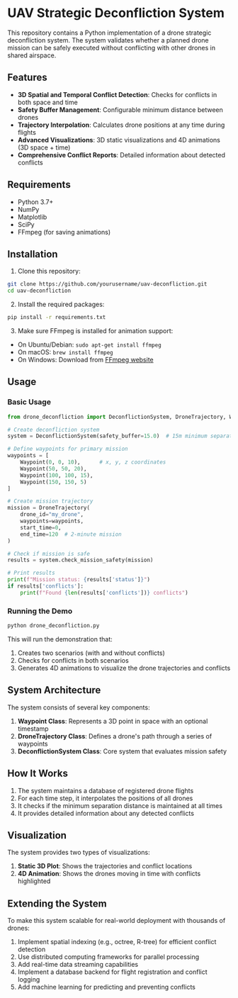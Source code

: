 # UAV Strategic Deconfliction System

This repository contains a Python implementation of a drone strategic deconfliction system. The system validates whether a planned drone mission can be safely executed without conflicting with other drones in shared airspace.

## Features

- **3D Spatial and Temporal Conflict Detection**: Checks for conflicts in both space and time
- **Safety Buffer Management**: Configurable minimum distance between drones
- **Trajectory Interpolation**: Calculates drone positions at any time during flights
- **Advanced Visualizations**: 3D static visualizations and 4D animations (3D space + time)
- **Comprehensive Conflict Reports**: Detailed information about detected conflicts

## Requirements

- Python 3.7+
- NumPy
- Matplotlib
- SciPy
- FFmpeg (for saving animations)

## Installation

1. Clone this repository:
```bash
git clone https://github.com/yourusername/uav-deconfliction.git
cd uav-deconfliction
```

2. Install the required packages:
```bash
pip install -r requirements.txt
```

3. Make sure FFmpeg is installed for animation support:
- On Ubuntu/Debian: `sudo apt-get install ffmpeg`
- On macOS: `brew install ffmpeg`
- On Windows: Download from [FFmpeg website](https://ffmpeg.org/download.html)

## Usage

### Basic Usage

```python
from drone_deconfliction import DeconflictionSystem, DroneTrajectory, Waypoint

# Create deconfliction system
system = DeconflictionSystem(safety_buffer=15.0)  # 15m minimum separation

# Define waypoints for primary mission
waypoints = [
    Waypoint(0, 0, 10),      # x, y, z coordinates
    Waypoint(50, 50, 20),
    Waypoint(100, 100, 15),
    Waypoint(150, 150, 5)
]

# Create mission trajectory
mission = DroneTrajectory(
    drone_id="my_drone",
    waypoints=waypoints,
    start_time=0,
    end_time=120  # 2-minute mission
)

# Check if mission is safe
results = system.check_mission_safety(mission)

# Print results
print(f"Mission status: {results['status']}")
if results['conflicts']:
    print(f"Found {len(results['conflicts'])} conflicts")
```

### Running the Demo

```bash
python drone_deconfliction.py
```

This will run the demonstration that:
1. Creates two scenarios (with and without conflicts)
2. Checks for conflicts in both scenarios
3. Generates 4D animations to visualize the drone trajectories and conflicts

## System Architecture

The system consists of several key components:

1. **Waypoint Class**: Represents a 3D point in space with an optional timestamp
2. **DroneTrajectory Class**: Defines a drone's path through a series of waypoints
3. **DeconflictionSystem Class**: Core system that evaluates mission safety

## How It Works

1. The system maintains a database of registered drone flights
2. For each time step, it interpolates the positions of all drones
3. It checks if the minimum separation distance is maintained at all times
4. It provides detailed information about any detected conflicts

## Visualization

The system provides two types of visualizations:

1. **Static 3D Plot**: Shows the trajectories and conflict locations
2. **4D Animation**: Shows the drones moving in time with conflicts highlighted

## Extending the System

To make this system scalable for real-world deployment with thousands of drones:

1. Implement spatial indexing (e.g., octree, R-tree) for efficient conflict detection
2. Use distributed computing frameworks for parallel processing
3. Add real-time data streaming capabilities
4. Implement a database backend for flight registration and conflict logging
5. Add machine learning for predicting and preventing conflicts
